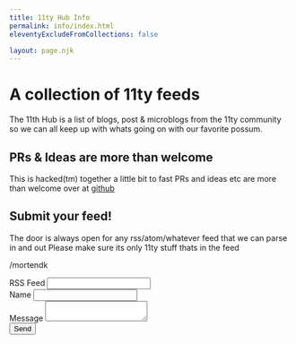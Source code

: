 ```yaml
---
title: 11ty Hub Info
permalink: info/index.html
eleventyExcludeFromCollections: false

layout: page.njk
---
```


# A collection of 11ty feeds
The 11th Hub is a list of blogs, post & microblogs from the 11ty community so we can all keep up with whats going on with our favorite possum.

## PRs & Ideas are more than welcome
This is hacked(tm) together a little bit to fast PRs and ideas etc are more than welcome over at [github](https://github.com/mortendk/11tyhub.dev)

## Submit your feed!
The door is always open for any rss/atom/whatever feed that we can parse in and out
Please make sure its only 11ty stuff thats in the feed

/mortendk

<form name="contact" method="POST" data-netlify="true">
<input type="hidden" name="form-name" value="feed">


<div>
	<label>RSS Feed</label>
	<input name="feed" id="feed" required/>
</div>

<div>
	<label>Name</label>
	<input name="name" id="name"/>
</div>


<div>
	<label>Message</label>
	<textarea name="message" id="message"></textarea>
</div>

<button aria-label="Submit">
	Send
</button>

<div class="hidden" hidden>
	<label for="supersecret">secret</label>
	<input name="bot-field" id="supersecret" />
</div>

</form>
